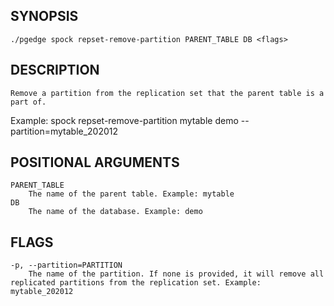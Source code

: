 ## SYNOPSIS
    ./pgedge spock repset-remove-partition PARENT_TABLE DB <flags>
 
## DESCRIPTION
    Remove a partition from the replication set that the parent table is a part of. 

Example: spock repset-remove-partition mytable demo --partition=mytable_202012
 
## POSITIONAL ARGUMENTS
    PARENT_TABLE
        The name of the parent table. Example: mytable
    DB
        The name of the database. Example: demo
 
## FLAGS
    -p, --partition=PARTITION
        The name of the partition. If none is provided, it will remove all replicated partitions from the replication set. Example: mytable_202012
    
